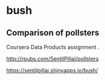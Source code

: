 bush
====


Comparison of pollsters
-----------------------

Coursera Data Products assignment .


http://rpubs.com/SentilPillai/pollsters

https://sentilpillai.shinyapps.io/bush/

